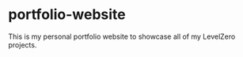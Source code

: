 # portfolio-website
 This is my personal portfolio website to showcase all of my LevelZero projects.
